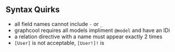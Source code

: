 ## Syntax Quirks
* all field names cannot include `-` or `_`
* graphcool requires all models impliment `@model` and have an IDi
* a relation directive with a name must appear exactly 2 times
* `[User]` is not acceptable, `[User!]!` is

